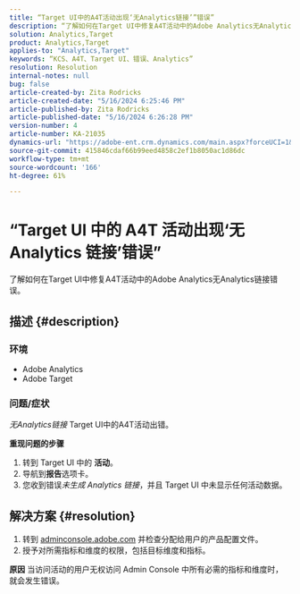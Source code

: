 ```yaml
---
title: “Target UI中的A4T活动出现‘无Analytics链接’”错误”
description: “了解如何在Target UI中修复A4T活动中的Adobe Analytics无Analytics链接错误”
solution: Analytics,Target
product: Analytics,Target
applies-to: "Analytics,Target"
keywords: “KCS、A4T、Target UI、错误、Analytics”
resolution: Resolution
internal-notes: null
bug: false
article-created-by: Zita Rodricks
article-created-date: "5/16/2024 6:25:46 PM"
article-published-by: Zita Rodricks
article-published-date: "5/16/2024 6:26:28 PM"
version-number: 4
article-number: KA-21035
dynamics-url: "https://adobe-ent.crm.dynamics.com/main.aspx?forceUCI=1&pagetype=entityrecord&etn=knowledgearticle&id=ed3366b3-b113-ef11-9f89-6045bd0298d4"
source-git-commit: 415846cdaf66b99eed4858c2ef1b8050ac1d86dc
workflow-type: tm+mt
source-wordcount: '166'
ht-degree: 61%

---
```


# “Target UI 中的 A4T 活动出现‘无 Analytics 链接’错误”


了解如何在Target UI中修复A4T活动中的Adobe Analytics无Analytics链接错误。

## 描述 {#description}


### <b>环境</b>

- Adobe Analytics
- Adobe Target




### <b>问题/症状</b>

*无Analytics链接* Target UI中的A4T活动出错。



<b>重现问题的步骤</b>

1. 转到 Target UI 中的 <b>活动</b>。
2. 导航到<b>报告</b>选项卡。
3. 您收到错误&#x200B;*未生成 Analytics 链接*，并且 Target UI 中未显示任何活动数据。



## 解决方案 {#resolution}


1. 转到 [adminconsole.adobe.com](https://adminconsole.adobe.com/) 并检查分配给用户的产品配置文件。
2. 授予对所需指标和维度的权限，包括目标维度和指标。



<b>原因</b>
当访问活动的用户无权访问 Admin Console 中所有必需的指标和维度时，就会发生错误。
